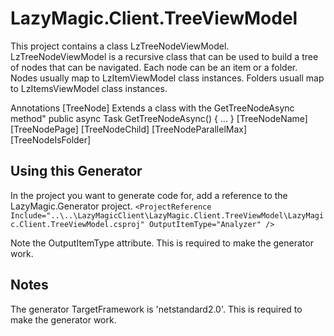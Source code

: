 # LazyMagic.Client.TreeViewModel

This project contains a class LzTreeNodeViewModel.
LzTreeNodeViewModel is a recursive class that can be used to build a tree of nodes that can be navigated. 
Each node can be an item or a folder. 
Nodes usually map to LzItemViewModel class instances. 
Folders usuall map to LzItemsViewModel class instances.	

Annotations
[TreeNode]
Extends a class with the GetTreeNodeAsync method"
	public async Task<TreeItemViewModel> GetTreeNodeAsync() { ... } 
[TreeNodeName] 
[TreeNodePage]
[TreeNodeChild]
[TreeNodeParallelMax]
[TreeNodeIsFolder]

## Using this Generator 
In the project you want to generate code for, add a reference to the LazyMagic.Generator project.
```<ProjectReference Include="..\..\LazyMagicClient\LazyMagic.Client.TreeViewModel\LazyMagic.Client.TreeViewModel.csproj" OutputItemType="Analyzer" />```

Note the OutputItemType attribute. This is required to make the generator work.

## Notes
The generator TargetFramework is 'netstandard2.0'. This is required to make the generator work.

